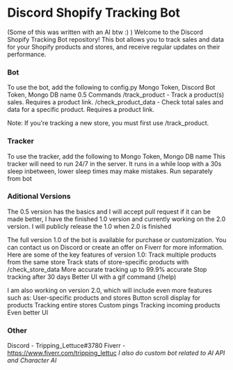 # Discord Shopify Tracking Bot

(Some of this was written with an AI btw :) )
Welcome to the Discord Shopify Tracking Bot repository! 
This bot allows you to track sales and data for your Shopify products and stores, and receive regular updates on their performance.

### Bot
To use the bot, add the following to config.py Mongo Token, Discord Bot Token, Mongo DB name
0.5 Commands
    /track_product - Track a product(s) sales. Requires a product link.
    /check_product_data - Check total sales and data for a specific product. Requires a product link.

Note: If you're tracking a new store, you must first use /track_product.

### Tracker
To use the tracker, add the following to  Mongo Token, Mongo DB name
This tracker will need to run 24/7 in the server. It runs in a while loop with a 30s sleep inbetween, lower sleep times may make mistakes.
Run separately from bot


### Aditional Versions 
The 0.5 version has the basics and I will accept pull request if it can be made better, I have the finished 1.0 version and currently working on the 2.0 version.
I will publicly release the 1.0 when 2.0 is finished


The full version 1.0 of the bot is available for purchase or customization. You can contact us on Discord or create an offer on Fiverr for more information. Here are some of the key features of version 1.0:
    Track multiple products from the same store
    Track stats of store-specific products with /check_store_data
    More accurate tracking up to 99.9% accurate
    Stop tracking after 30 days
    Better UI with a gif command (/help)

I am also working on version 2.0, which will include even more features such as:
    User-specific products and stores
    Button scroll display for products
    Tracking entire stores
    Custom pings
    Tracking incoming products
    Even better UI
    
### Other
Discord - Tripping_Lettuce#3780
Fiverr - https://www.fiverr.com/tripping_lettuc
*I also do custom bot related to AI API and Character AI*
